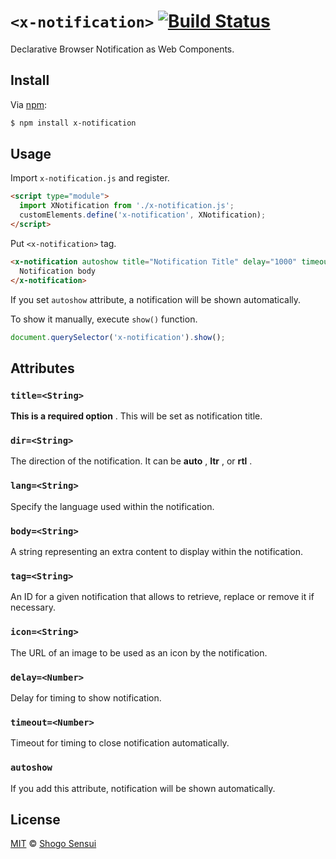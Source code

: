 # `<x-notification>`  [![Build Status](https://travis-ci.org/1000ch/x-notification.svg?branch=master)](https://travis-ci.org/1000ch/x-notification)

Declarative Browser Notification as Web Components.

## Install

Via [npm](https://www.npmjs.org/package/x-notification):

```sh
$ npm install x-notification
```

## Usage

Import `x-notification.js` and register.

```html
<script type="module">
  import XNotification from './x-notification.js';
  customElements.define('x-notification', XNotification);
</script>
```

Put `<x-notification>` tag.

```html
<x-notification autoshow title="Notification Title" delay="1000" timeout="3000" tag="tag">
  Notification body
</x-notification>
```

If you set `autoshow` attribute, a notification will be shown automatically.

To show it manually, execute `show()` function.

```js
document.querySelector('x-notification').show();
```

## Attributes

### `title=<String>`

**This is a required option** . This will be set as notification title.

### `dir=<String>`

The direction of the notification.
It can be **auto** , **ltr** , or **rtl** .

### `lang=<String>`

Specify the language used within the notification.

### `body=<String>`

A string representing an extra content to display within the notification.

### `tag=<String>`

An ID for a given notification that allows to retrieve, replace or remove it if necessary.

### `icon=<String>`

The URL of an image to be used as an icon by the notification.

### `delay=<Number>`

Delay for timing to show notification.

### `timeout=<Number>`

Timeout for timing to close notification automatically.

### `autoshow`

If you add this attribute, notification will be shown automatically.

## License

[MIT](https://1000ch.mit-license.org) © [Shogo Sensui](https://github.com/1000ch)

